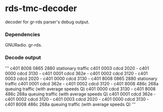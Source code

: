 rds-tmc-decoder
===============

decoder for gr-rds parser's debug output.

### Dependencies
GNURadio.
gr-rds.

### Decode output
'''
c401  8008  0865  2880	stationary traffic
  c401  0003  cdcd  2020	-
  c401  0000  cdcd  3130	-
  c401  0001  cdcd  362e	-
  c401  0002  cdcd  3120	-
  c401  0003  cdcd  2020	-
  c401  0000  cdcd  3130	-
  c401  8008  0865  2880	stationary traffic
  c401  0001  cdcd  362e	-
  c401  0002  cdcd  3120	-
  c401  8008  486c  268a	queuing traffic (with average speeds Q)
  c401  0000  cdcd  3130	-
  c401  8008  486c  268a	queuing traffic (with average speeds Q)
  c401  0001  cdcd  362e	-
  c401  0002  cdcd  3120	-
  c401  0003  cdcd  2020	-
  c401  0000  cdcd  3130	-
  c401  8008  486c  268a	queuing traffic (with average speeds Q)
'''
